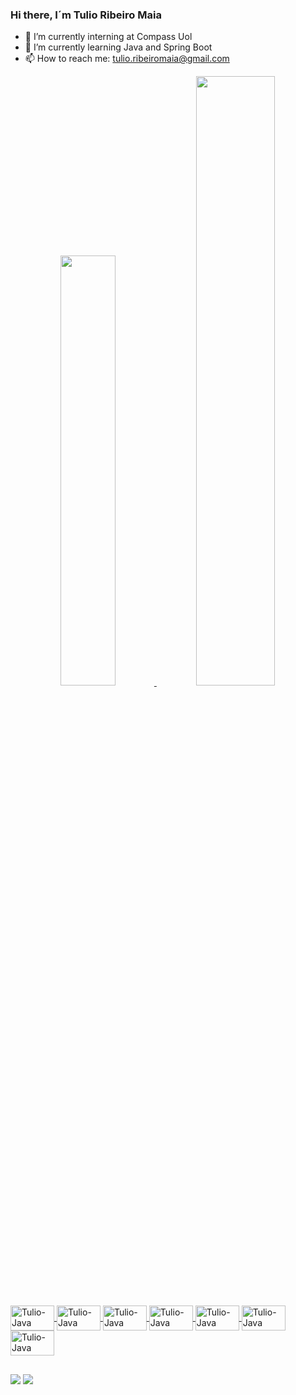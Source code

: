 ### Hi there, I´m Tulio Ribeiro Maia

- 🔭 I’m currently interning at Compass Uol
- 🌱 I’m currently learning Java and Spring Boot
- 📫 How to reach me: tulio.ribeiromaia@gmail.com

<div align="center">
  <a href="https://github.com/tulioribeiromaia">
  <img width="42%" src="https://github-readme-stats.vercel.app/api?username=tulioribeiromaia&show_icons=true&theme=algolia&include_all_commits=true&count_private=true"/>
  <img width="50%" src="https://github-readme-stats.vercel.app/api/top-langs/?username=tulioribeiromaia&layout=compact&langs_count=7&theme=algolia"/>
</div>

<div style="display: inline_block"><br>
<img align="center" alt="Tulio-Java" height="40" width="70" src="https://img.shields.io/badge/HTML5-E34F26?style=for-the-badge&logo=html5&logoColor=white">
<img align="center" alt="Tulio-Java" height="40" width="70" src="https://img.shields.io/badge/JavaScript-F7DF1E?style=for-the-badge&logo=javascript&logoColor=black">
<img align="center" alt="Tulio-Java" height="40" width="70" src="https://img.shields.io/badge/CSS3-1572B6?style=for-the-badge&logo=css3&logoColor=white">
<img align="center" alt="Tulio-Java" height="40" width="70" src="https://img.shields.io/badge/Bootstrap-563D7C?style=for-the-badge&logo=bootstrap&logoColor=white">
<img align="center" alt="Tulio-Java" height="40" width="70" src="https://img.shields.io/badge/Java-ED8B00?style=for-the-badge&logo=java&logoColor=white">
<img align="center" alt="Tulio-Java" height="40" width="70" src="https://img.shields.io/badge/Spring-6DB33F?style=for-the-badge&logo=spring&logoColor=white">
<img align="center" alt="Tulio-Java" height="40" width="70" src="https://img.shields.io/badge/MySQL-00000F?style=for-the-badge&logo=mysql&logoColor=white">
</div>

##

<div>
<a href = "mailto:contatotulio.ribeiromaia@gmail.com"><img src="https://img.shields.io/badge/-Gmail-%23333?style=for-the-badge&logo=gmail&logoColor=white" target="_blank"></a>
<a href="https://www.linkedin.com/in/tulioribeiromaia" target="_blank"><img src="https://img.shields.io/badge/-LinkedIn-%230077B5?style=for-the-badge&logo=linkedin&logoColor=white" target="_blank"></a>
  </div>
